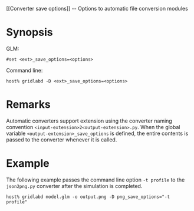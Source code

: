 [[Converter save options]] -- Options to automatic file conversion modules

# Synopsis
GLM:
~~~
#set <ext>_save_options=<options>
~~~
Command line:
~~~
host% gridlabd -D <ext>_save_options=<options>
~~~

# Remarks
Automatic converters support extension using the converter naming convention `<input-extension>2<output-extension>.py`.  When the global variable `<output-extension>_save_options` is defined, the entire contents is passed to the converter whenever it is called.

# Example
The following example passes the command line option `-t profile` to the `json2png.py` converter after the simulation is completed.
~~~
host% gridlabd model.glm -o output.png -D png_save_options="-t profile"
~~~
